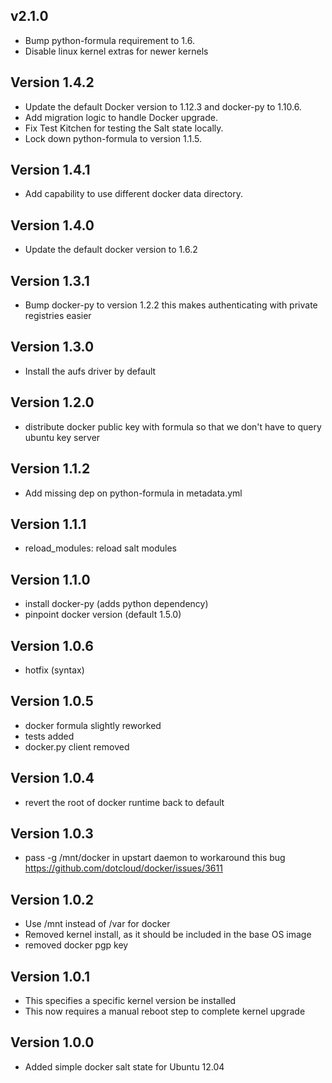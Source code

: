 ## v2.1.0
* Bump python-formula requirement to 1.6.
* Disable linux kernel extras for newer kernels

## Version 1.4.2
* Update the default Docker version to 1.12.3 and docker-py to 1.10.6.
* Add migration logic to handle Docker upgrade.
* Fix Test Kitchen for testing the Salt state locally.
* Lock down python-formula to version 1.1.5.

## Version 1.4.1
* Add capability to use different docker data directory.

## Version 1.4.0
* Update the default docker version to 1.6.2

## Version 1.3.1
* Bump docker-py to version 1.2.2 this makes authenticating with private registries easier

## Version 1.3.0
* Install the aufs driver by default

## Version 1.2.0
* distribute docker public key with formula so that we don't have to query ubuntu key server

## Version 1.1.2
* Add missing dep on python-formula in metadata.yml

## Version 1.1.1
* reload_modules: reload salt modules

## Version 1.1.0
* install docker-py (adds python dependency)
* pinpoint docker version (default 1.5.0)

## Version 1.0.6
* hotfix (syntax)

## Version 1.0.5
* docker formula slightly reworked
* tests added
* docker.py client removed
   
## Version 1.0.4
* revert the root of docker runtime back to default

## Version 1.0.3
* pass -g /mnt/docker in upstart daemon to workaround this bug https://github.com/dotcloud/docker/issues/3611

## Version 1.0.2
* Use /mnt instead of /var for docker
* Removed kernel install, as it should be included in the base OS image
* removed docker pgp key

## Version 1.0.1
* This specifies a specific kernel version be installed
* This now requires a manual reboot step to complete kernel upgrade

## Version 1.0.0
* Added simple docker salt state for Ubuntu 12.04
